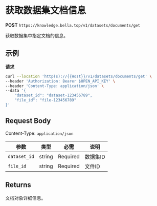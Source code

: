# 获取数据集文档信息

**POST** `https://knowledge.bella.top/v1/datasets/documents/get`

获取数据集中指定文档的信息。

## 示例

**请求**
```bash
curl --location 'http(s)://{{Host}}/v1/datasets/documents/get' \
--header 'Authorization: Bearer $OPEN_API_KEY' \
--header 'Content-Type: application/json' \
--data '{
    "dataset_id": "dataset-123456789",
    "file_id": "file-123456789"
}'
```

## Request Body
Content-Type: `application/json`

| 参数 | 类型 | 必需 | 说明 |
|-----|------|------|------|
| `dataset_id` | string | Required | 数据集ID |
| `file_id` | string | Required | 文件ID |

## Returns
文档对象详细信息。
